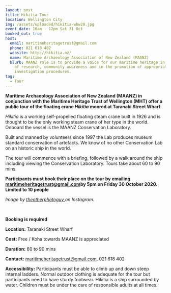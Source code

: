 ```yaml
---
layout: post
title: Hikitia Tour
location: Wellington City
img: /assets/uploaded/hikitia-whw20.jpg
event_date: 10am - 12pm Sat 31 Oct
booked_out: true
host:
  email: maritimeheritagetrust@gmail.com
  phone: 021 618 402
  website: http://hikitia.nz/
  name: Maritime Archaeology Association of New Zealand (MAANZ)
  blurb: MAANZ role is to provide a voice for our maritime heritage in the areas
    of research, community awareness and in the promotion of appropriate site
    investigation procedures.
tag:
  - Tour
---
```

**Maritime Archaeology Association of New Zealand (MAANZ) in conjunction with the Maritime Heritage Trust of Wellington (MHT) offer a public tour of the floating crane *Hikitia* moored at Taranaki Street Wharf.**

*Hikitia* is a working self-propelled floating steam crane built in 1926 and is thought to be the only working steam crane of her type in the world. Onboard the vessel is the MAANZ Conservation Laboratory. 

Built and manned by volunteers since 1997 the Lab produces museum standard conservation of artefacts. We know of no other Conservation Lab on an historic ship in the world. 

The tour will commence with a briefing, followed by a walk around the ship including viewing the Conservation Laboratory. Tours take about 60 to 90 mins.

**Participants must book their place on the tour by emailing  ​maritimeheritagetrust@gmail.com​ by 5pm on Friday 30 October 2020. Limited to 10 people** 

*Image by [theotherphotoguy ](https://www.instagram.com/theotherphotoguy/)on Instagram.*

<br>

**Booking is required**

**Location:** Taranaki Street Wharf

**Cost:** Free / Koha towards MAANZ is appreciated 

**Duration:** 60 to 90 mins

**Contact:** maritimeheritagetrust@gmail.com, 021 618 402

**Accessibility:** Participants must be able to climb up and down steep internal ladders. Normal outdoor clothing is adequate for the tour but participants need to have sturdy footwear. Hikitia is a ship surrounded by water. Children must be under the care of responsible adults at all times.
